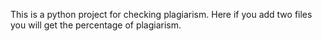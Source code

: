 This is a python project for checking plagiarism. Here if you add two files you will get the percentage of plagiarism.
